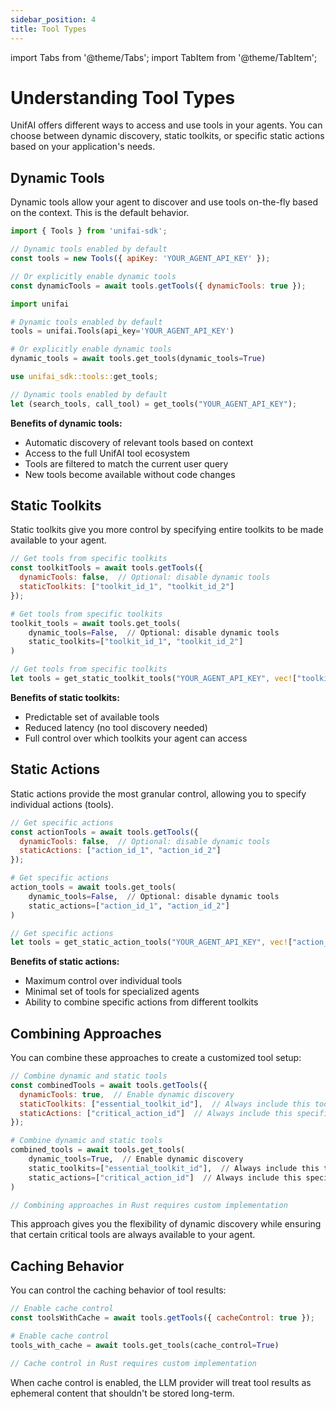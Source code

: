 ```yaml
---
sidebar_position: 4
title: Tool Types
---
```


import Tabs from '@theme/Tabs';
import TabItem from '@theme/TabItem';

# Understanding Tool Types

UnifAI offers different ways to access and use tools in your agents. You can choose between dynamic discovery, static toolkits, or specific static actions based on your application's needs.

## Dynamic Tools

Dynamic tools allow your agent to discover and use tools on-the-fly based on the context. This is the default behavior.

<Tabs>
  <TabItem value="js" label="JavaScript/TypeScript">

```javascript
import { Tools } from 'unifai-sdk';

// Dynamic tools enabled by default
const tools = new Tools({ apiKey: 'YOUR_AGENT_API_KEY' });

// Or explicitly enable dynamic tools
const dynamicTools = await tools.getTools({ dynamicTools: true });
```

  </TabItem>
  <TabItem value="py" label="Python">

```python
import unifai

# Dynamic tools enabled by default
tools = unifai.Tools(api_key='YOUR_AGENT_API_KEY')

# Or explicitly enable dynamic tools
dynamic_tools = await tools.get_tools(dynamic_tools=True)
```

  </TabItem>
  <TabItem value="rs" label="Rust">

```rust
use unifai_sdk::tools::get_tools;

// Dynamic tools enabled by default
let (search_tools, call_tool) = get_tools("YOUR_AGENT_API_KEY");
```

  </TabItem>
</Tabs>

**Benefits of dynamic tools:**
- Automatic discovery of relevant tools based on context
- Access to the full UnifAI tool ecosystem
- Tools are filtered to match the current user query
- New tools become available without code changes

## Static Toolkits

Static toolkits give you more control by specifying entire toolkits to be made available to your agent.

<Tabs>
  <TabItem value="js" label="JavaScript/TypeScript">

```javascript
// Get tools from specific toolkits
const toolkitTools = await tools.getTools({
  dynamicTools: false,  // Optional: disable dynamic tools
  staticToolkits: ["toolkit_id_1", "toolkit_id_2"]
});
```

  </TabItem>
  <TabItem value="py" label="Python">

```python
# Get tools from specific toolkits
toolkit_tools = await tools.get_tools(
    dynamic_tools=False,  // Optional: disable dynamic tools
    static_toolkits=["toolkit_id_1", "toolkit_id_2"]
)
```

  </TabItem>
  <TabItem value="rs" label="Rust">

```rust
// Get tools from specific toolkits
let tools = get_static_toolkit_tools("YOUR_AGENT_API_KEY", vec!["toolkit_id_1", "toolkit_id_2"]);
```

  </TabItem>
</Tabs>

**Benefits of static toolkits:**
- Predictable set of available tools
- Reduced latency (no tool discovery needed)
- Full control over which toolkits your agent can access

## Static Actions

Static actions provide the most granular control, allowing you to specify individual actions (tools).

<Tabs>
  <TabItem value="js" label="JavaScript/TypeScript">

```javascript
// Get specific actions
const actionTools = await tools.getTools({
  dynamicTools: false,  // Optional: disable dynamic tools
  staticActions: ["action_id_1", "action_id_2"]
});
```

  </TabItem>
  <TabItem value="py" label="Python">

```python
# Get specific actions
action_tools = await tools.get_tools(
    dynamic_tools=False,  // Optional: disable dynamic tools
    static_actions=["action_id_1", "action_id_2"]
)
```

  </TabItem>
  <TabItem value="rs" label="Rust">

```rust
// Get specific actions
let tools = get_static_action_tools("YOUR_AGENT_API_KEY", vec!["action_id_1", "action_id_2"]);
```

  </TabItem>
</Tabs>

**Benefits of static actions:**
- Maximum control over individual tools
- Minimal set of tools for specialized agents
- Ability to combine specific actions from different toolkits

## Combining Approaches

You can combine these approaches to create a customized tool setup:

<Tabs>
  <TabItem value="js" label="JavaScript/TypeScript">

```javascript
// Combine dynamic and static tools
const combinedTools = await tools.getTools({
  dynamicTools: true,  // Enable dynamic discovery
  staticToolkits: ["essential_toolkit_id"],  // Always include this toolkit
  staticActions: ["critical_action_id"]  // Always include this specific action
});
```

  </TabItem>
  <TabItem value="py" label="Python">

```python
# Combine dynamic and static tools
combined_tools = await tools.get_tools(
    dynamic_tools=True,  // Enable dynamic discovery
    static_toolkits=["essential_toolkit_id"],  // Always include this toolkit
    static_actions=["critical_action_id"]  // Always include this specific action
)
```

  </TabItem>
  <TabItem value="rs" label="Rust">

```rust
// Combining approaches in Rust requires custom implementation
```

  </TabItem>
</Tabs>

This approach gives you the flexibility of dynamic discovery while ensuring that certain critical tools are always available to your agent.

## Caching Behavior

You can control the caching behavior of tool results:

<Tabs>
  <TabItem value="js" label="JavaScript/TypeScript">

```javascript
// Enable cache control
const toolsWithCache = await tools.getTools({ cacheControl: true });
```

  </TabItem>
  <TabItem value="py" label="Python">

```python
# Enable cache control
tools_with_cache = await tools.get_tools(cache_control=True)
```

  </TabItem>
  <TabItem value="rs" label="Rust">

```rust
// Cache control in Rust requires custom implementation
```

  </TabItem>
</Tabs>

When cache control is enabled, the LLM provider will treat tool results as ephemeral content that shouldn't be stored long-term.